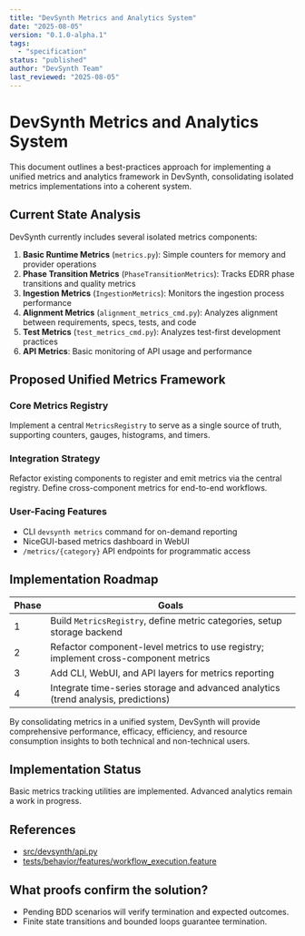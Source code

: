 ```yaml
---
title: "DevSynth Metrics and Analytics System"
date: "2025-08-05"
version: "0.1.0-alpha.1"
tags:
  - "specification"
status: "published"
author: "DevSynth Team"
last_reviewed: "2025-08-05"
---
```


# DevSynth Metrics and Analytics System

This document outlines a best-practices approach for implementing a unified metrics and analytics framework in DevSynth, consolidating isolated metrics implementations into a coherent system.

## Current State Analysis

DevSynth currently includes several isolated metrics components:

1. **Basic Runtime Metrics** (`metrics.py`): Simple counters for memory and provider operations
2. **Phase Transition Metrics** (`PhaseTransitionMetrics`): Tracks EDRR phase transitions and quality metrics
3. **Ingestion Metrics** (`IngestionMetrics`): Monitors the ingestion process performance
4. **Alignment Metrics** (`alignment_metrics_cmd.py`): Analyzes alignment between requirements, specs, tests, and code
5. **Test Metrics** (`test_metrics_cmd.py`): Analyzes test-first development practices
6. **API Metrics**: Basic monitoring of API usage and performance

## Proposed Unified Metrics Framework

### Core Metrics Registry

Implement a central `MetricsRegistry` to serve as a single source of truth, supporting counters, gauges, histograms, and timers.

### Integration Strategy

Refactor existing components to register and emit metrics via the central registry. Define cross-component metrics for end-to-end workflows.

### User-Facing Features

- CLI `devsynth metrics` command for on-demand reporting
- NiceGUI-based metrics dashboard in WebUI
- `/metrics/{category}` API endpoints for programmatic access

## Implementation Roadmap

| Phase | Goals |
|-------|-------|
| 1 | Build `MetricsRegistry`, define metric categories, setup storage backend |
| 2 | Refactor component-level metrics to use registry; implement cross-component metrics |
| 3 | Add CLI, WebUI, and API layers for metrics reporting |
| 4 | Integrate time-series storage and advanced analytics (trend analysis, predictions) |

By consolidating metrics in a unified system, DevSynth will provide comprehensive performance, efficacy, efficiency, and resource consumption insights to both technical and non-technical users.
## Implementation Status

Basic metrics tracking utilities are implemented. Advanced analytics remain a
work in progress.

## References

- [src/devsynth/api.py](../../src/devsynth/api.py)
- [tests/behavior/features/workflow_execution.feature](../../tests/behavior/features/workflow_execution.feature)

## What proofs confirm the solution?
- Pending BDD scenarios will verify termination and expected outcomes.
- Finite state transitions and bounded loops guarantee termination.

